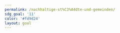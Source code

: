 ```yaml
---
permalink: /nachhaltige-st%C3%A4dte-und-gemeinden/
sdg_goal: '11'
color: '#fd9d24'
layout: goal
---
```


